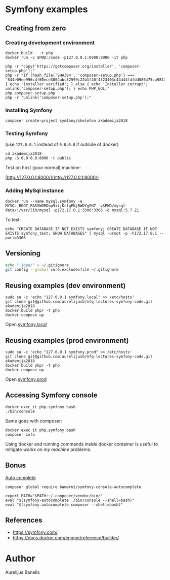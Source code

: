Symfony examples
================

Creating from zero
------------------

### Creating development environment
```
docker build . -t php
docker run -v $PWD:/code -p127.0.0.1:8000:8000 -it php
```

```
php -r "copy('https://getcomposer.org/installer', 'composer-setup.php');"
php -r "if (hash_file('SHA384', 'composer-setup.php') === '544e09ee996cdf60ece3804abc52599c22b1f40f4323403c44d44fdfdd586475ca9813a858088ffbc1f233e9b180f061') { echo 'Installer verified'; } else { echo 'Installer corrupt'; unlink('composer-setup.php'); } echo PHP_EOL;"
php composer-setup.php
php -r "unlink('composer-setup.php');"
```

### Installing Symfony
```
composer create-project symfony/skeleton akademija2018
```

### Testing Symfony
 
(use `127.0.0.1` instead of `0.0.0.0` if outside of docker)
```
cd akademija2018
php -S 0.0.0.0:8000 -t public
```

Test on host (your normal) machine:

[http://127.0.0.1:8000/](http://127.0.0.1:8000/)

### Adding MySql instance

```
docker run --name mysql.symfony -e MYSQL_ROOT_PASSWORD=p9iijKcfgENjBWDYgSH7 -v$PWD/mysql-data/:/var/lib/mysql -p172.17.0.1:3306:3306 -d mysql:5.7.21
```

To test:
```
echo "CREATE DATABASE IF NOT EXISTS symfony; CREATE DATABASE IF NOT EXISTS symfony_test; SHOW DATABASES" | mysql -uroot -p -h172.17.0.1 --port=3306
```

Versioning
----------

```bash
echo ".idea/" > ~/.gitignore
git config --global core.excludesfile ~/.gitignore
```

Reusing examples (dev environment)
----------------------------------

```
sudo su -c 'echo "127.0.0.1 symfony.local" >> /etc/hosts'
git clone git@github.com:aurelijusb/nfq-lectures-symfony-code.git akademija2018
docker build php/ -t php 
docker-compose up
```

Open [symfony.local](http://symfony.local) 

Reusing examples (prod environment)
----------------------------------

```
sudo su -c 'echo "127.0.0.1 symfony.prod" >> /etc/hosts'
git clone git@github.com:aurelijusb/nfq-lectures-symfony-code.git akademija2018
docker build php/ -t php
docker-compose up
```

Open [symfony.prod](http://symfony.prod) 

Accessing Symfony console
-------------------------

```
docker exec it php.symfony bash
./bin/console
```

Same goes with composer:

```
docker exec it php.symfony bash
composer info
```

Using docker and running commands inside docker container is useful to mitigate _works on my machine_ problems.

Bonus
-----

[Auto complete](https://github.com/bamarni/symfony-console-autocomplete)
```
composer global require bamarni/symfony-console-autocomplete
```
```
export PATH="$PATH:~/.composer/vendor/bin/"
eval "$(symfony-autocomplete ./bin/console --shell=bash)"
eval "$(symfony-autocomplete composer --shell=bash)"
```

References
----------

* https://symfony.com/
* https://docs.docker.com/engine/reference/builder/

Author
======

Aurelijus Banelis
